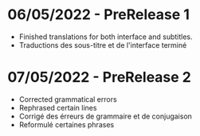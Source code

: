 # 06/05/2022 - PreRelease 1
- Finished translations for both interface and subtitles.
- Traductions des sous-titre et de l'interface terminé
# 07/05/2022 - PreRelease 2
- Corrected grammatical errors
- Rephrased certain lines
- Corrigé des érreurs de grammaire et de conjugaison
- Reformulé certaines phrases
